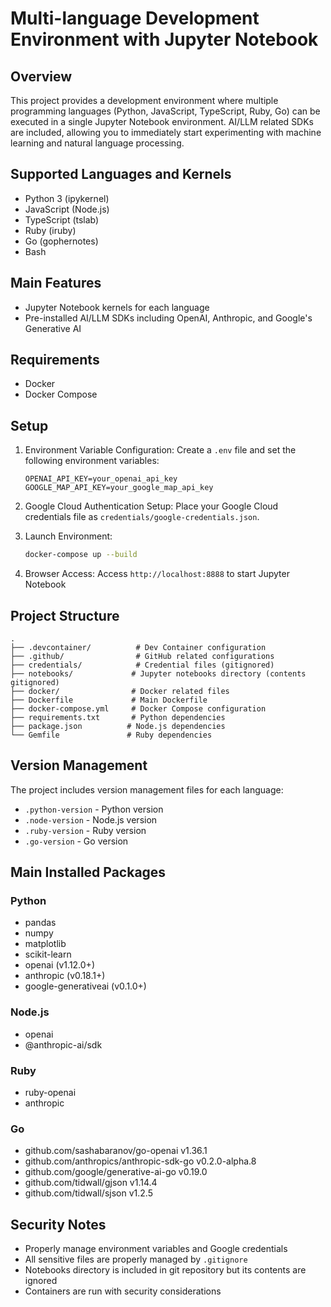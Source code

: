 # Multi-language Development Environment with Jupyter Notebook

## Overview

This project provides a development environment where multiple programming languages (Python, JavaScript, TypeScript, Ruby, Go) can be executed in a single Jupyter Notebook environment. AI/LLM related SDKs are included, allowing you to immediately start experimenting with machine learning and natural language processing.

## Supported Languages and Kernels

- Python 3 (ipykernel)
- JavaScript (Node.js)
- TypeScript (tslab)
- Ruby (iruby)
- Go (gophernotes)
- Bash

## Main Features

- Jupyter Notebook kernels for each language
- Pre-installed AI/LLM SDKs including OpenAI, Anthropic, and Google's Generative AI

## Requirements

- Docker
- Docker Compose

## Setup

1. Environment Variable Configuration:
   Create a `.env` file and set the following environment variables:
   ```
   OPENAI_API_KEY=your_openai_api_key
   GOOGLE_MAP_API_KEY=your_google_map_api_key
   ```

2. Google Cloud Authentication Setup:
   Place your Google Cloud credentials file as `credentials/google-credentials.json`.

3. Launch Environment:
   ```bash
   docker-compose up --build
   ```

4. Browser Access:
   Access `http://localhost:8888` to start Jupyter Notebook

## Project Structure

```
.
├── .devcontainer/          # Dev Container configuration
├── .github/                # GitHub related configurations
├── credentials/            # Credential files (gitignored)
├── notebooks/             # Jupyter notebooks directory (contents gitignored)
├── docker/                # Docker related files
├── Dockerfile             # Main Dockerfile
├── docker-compose.yml     # Docker Compose configuration
├── requirements.txt       # Python dependencies
├── package.json          # Node.js dependencies
└── Gemfile               # Ruby dependencies
```

## Version Management

The project includes version management files for each language:
- `.python-version` - Python version
- `.node-version` - Node.js version
- `.ruby-version` - Ruby version
- `.go-version` - Go version

## Main Installed Packages

### Python
- pandas
- numpy
- matplotlib
- scikit-learn
- openai (v1.12.0+)
- anthropic (v0.18.1+)
- google-generativeai (v0.1.0+)

### Node.js
- openai
- @anthropic-ai/sdk

### Ruby
- ruby-openai
- anthropic

### Go
- github.com/sashabaranov/go-openai v1.36.1
- github.com/anthropics/anthropic-sdk-go v0.2.0-alpha.8
- github.com/google/generative-ai-go v0.19.0
- github.com/tidwall/gjson v1.14.4
- github.com/tidwall/sjson v1.2.5

## Security Notes

- Properly manage environment variables and Google credentials
- All sensitive files are properly managed by `.gitignore`
- Notebooks directory is included in git repository but its contents are ignored
- Containers are run with security considerations
